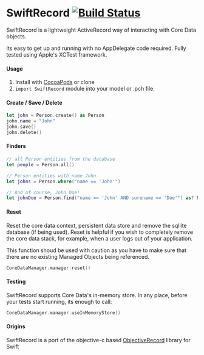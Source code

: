 # SwiftRecord [![Build Status][ci-bdg]][ci]

[ci-bdg]: https://travis-ci.org/dglancy/SwiftRecord.svg
[ci]: https://travis-ci.org/dglancy/SwiftRecord

SwiftRecord is a lightweight ActiveRecord way of interacting with Core Data objects.

Its easy to get up and running with no AppDelegate code required. Fully tested using Apple's XCTest framework.

#### Usage

1. Install with [CocoaPods](http://cocoapods.org) or clone
2. `import SwiftRecord` module into your model or .pch file.

#### Create / Save / Delete

``` swift
let john = Person.create() as Person
john.name = "John"
john.save()
john.delete()
```

#### Finders

```` swift
// all Person entities from the database
let people = Person.all()

// Person entities with name John
let johns = Person.where("name == 'John'")

// And of course, John Doe!
let johnDoe = Person.find("name == 'John' AND surename == 'Doe'") as? Person
````

#### Reset

Reset the core data context, persistent data store and remove the sqllite database (if being used). Reset is helpful if you wish to completely remove the core data stack, for example, when a user logs out of your application.

This function shoud be used with caution as you have to make sure that there are no existing Managed Objects being referenced.

``` swift
CoreDataManager.manager.reset()
```

#### Testing

SwiftRecord supports Core Data's in-memory store. In any place, before your tests start running, its enough to call:

``` swift
CoreDataManager.manager.useInMemoryStore()
```

#### Origins

SwiftRecord is a port of the objective-c based [ObjectiveRecord](https://github.com/supermarin/ObjectiveRecord) library for Swift

